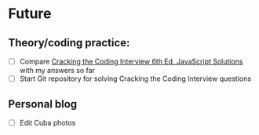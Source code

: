 # Future

 ## Theory/coding practice:
- [ ] Compare [Cracking the Coding Interview 6th Ed. JavaScript Solutions](https://github.com/careercup/CtCI-6th-Edition-JavaScript) with my answers so far
- [ ] Start Git repository for solving Cracking the Coding Interview questions

## Personal blog
- [ ] Edit Cuba photos
